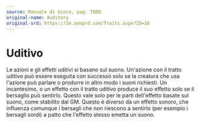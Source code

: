 ```yaml
---
source: Manuale di Gioco, pag. TODO
original-name: Auditory
original-srd: https://2e.aonprd.com/Traits.aspx?ID=16
---
```


# Uditivo

Le azioni e gli effetti uditivi si basano sul suono. Un'azione con il tratto
uditivo può essere eseguita con successo solo se la creatura che usa l'azione
può parlare o produrre in altro modo i suoni richiesti. Un incantesimo, o un
effetto con il tratto uditivo produce il suo effetto solo se il bersaglio può
sentirlo. Questo vale solo per le parti dell'effetto basate sul suono, come
stabilito dal GM. Questo è diverso da un effetto sonoro, che influenza comunque
i bersagli che non riescono a sentirlo (per esempio i bersagli sordi) a patto
che l'effetto stesso emetta un suono.
